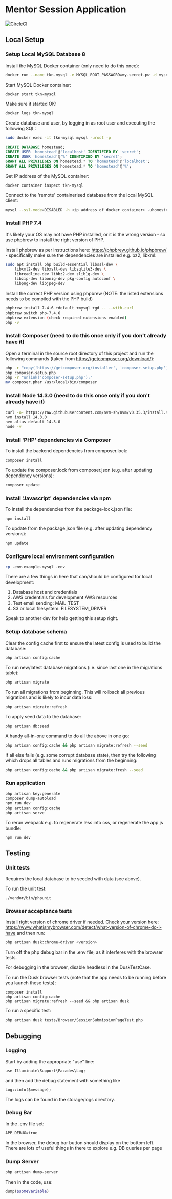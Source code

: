 # Mentor Session Application

[![CircleCI](https://circleci.com/gh/the-kids-network/impact-capture-form.svg?style=svg)](https://circleci.com/gh/the-kids-network/impact-capture-form)

## Local Setup

### Setup Local MySQL Database 8

Install the MySQL Docker container (only need to do this once):
```bash
docker run --name tkn-mysql -e MYSQL_ROOT_PASSWORD=my-secret-pw -d mysql:8.0.17
```

Start MySQL Docker container:
```bash
docker start tkn-mysql
```

Make sure it started OK:
```bash
docker logs tkn-mysql
```

Create database and user, by logging in as root user and executing the following SQL:
```bash
sudo docker exec -it tkn-mysql mysql -uroot -p
```

```sql
CREATE DATABASE homestead;
CREATE USER 'homestead'@'localhost' IDENTIFIED BY 'secret';
CREATE USER 'homestead'@'%' IDENTIFIED BY 'secret';
GRANT ALL PRIVILEGES ON homestead.* TO 'homestead'@'localhost';
GRANT ALL PRIVILEGES ON homestead.* TO 'homestead'@'%';
```

Get IP address of the MySQL container:
```bash
docker container inspect tkn-mysql
```

Connect to the 'remote' containerised database from the local MySQL client:
```bash
mysql --ssl-mode=DISABLED -h <ip_address_of_docker_container> -uhomestead -p homestead
```

### Install PHP 7.4

It's likely your OS may not have PHP installed, or it is the wrong version - so use phpbrew to install the right version of PHP.

Install phpbrew as per instructions here: https://phpbrew.github.io/phpbrew/ - specifically make sure the dependencies are installed e.g. bz2, libxml:

```bash
sudo apt install php build-essential libssl-dev \
    libxml2-dev libxslt-dev libsqlite3-dev \
    libreadline-dev libbz2-dev zlib1g-dev \
    libzip-dev libonig-dev pkg-config autoconf \
    libpng-dev libjpeg-dev 
```

Install the correct PHP version using phpbrew (NOTE: the listed extensions needs to be compiled with the PHP build)

```bash
phpbrew install 7.4.6 +default +mysql +gd -- --with-curl
phpbrew switch php-7.4.6
phpbrew extension (check required extensions enabled)
php -v
```

### Install Composer (need to do this once only if you don't already have it)

Open a terminal in the source root directory of this project and run the following commands (taken from https://getcomposer.org/download/):

```bash
php -r "copy('https://getcomposer.org/installer', 'composer-setup.php');"
php composer-setup.php
php -r "unlink('composer-setup.php');"
mv composer.phar /usr/local/bin/composer
```

### Install Node 14.3.0 (need to do this once only if you don't already have it)

```bash
curl -o- https://raw.githubusercontent.com/nvm-sh/nvm/v0.35.3/install.sh | bash
nvm install 14.3.0
nvm alias default 14.3.0
node -v
```

### Install 'PHP' dependencies via Composer

To install the backend dependencies from composer.lock:

```bash
composer install
```

To update the composer.lock from composer.json (e.g. after updating dependency versions):

```bash
composer update
```

### Install 'Javascript' dependencies via npm

To install the dependencies from the package-lock.json file:

```bash
npm install
```

To update from the package.json file (e.g. after updating dependency versions):

```bash
npm update
```

### Configure local environment configuration

```bash
cp .env.example.mysql .env
```

There are a few things in here that can/should be configured for local development:

1. Database host and credentials
2. AWS credentials for development AWS resources
3. Test email sending: MAIL_TEST
4. S3 or local filesystem: FILESYSTEM_DRIVER

Speak to another dev for help getting this setup right.

### Setup database schema

Clear the config cache first to ensure the latest config is used to build the database:

```bash
php artisan config:cache
```

To run new/latest database migrations (i.e. since last one in the migrations table):

```bash
php artisan migrate
```

To run all migrations from beginning. This will rollback all previous migrations and is likely to incur data loss:

```bash
php artisan migrate:refresh
```

To apply seed data to the database:

```bash
php artisan db:seed
```

A handy all-in-one command to do all the above in one go:

```bash
php artisan config:cache && php artisan migrate:refresh --seed
```

If all else fails (e.g. some corrupt database state), then try the following which drops all tables and runs migrations from the beginning:

```bash
php artisan config:cache && php artisan migrate:fresh --seed
```

### Run application

```bash
php artisan key:generate
composer dump-autoload
npm run dev
php artisan config:cache
php artisan serve
```

To rerun webpack e.g. to regenerate less into css, or regenerate the app.js bundle:
```
npm run dev
```

## Testing

### Unit tests

Requires the local database to be seeded with data (see above).

To run the unit test:

```
./vendor/bin/phpunit
```

### Browser acceptance tests

Install right version of chrome driver if needed. Check your version here: https://www.whatismybrowser.com/detect/what-version-of-chrome-do-i-have and then run:

```bash
php artisan dusk:chrome-driver <version>
```

Turn off the php debug bar in the .env file, as it interferes with the browser tests.

For debugging in the browser, disable headless in the DuskTestCase.

To run the Dusk browser tests (note that the app needs to be running before you launch these tests): 

```
composer install
php artisan config:cache
php artisan migrate:refresh --seed && php artisan dusk
```

To run a specific test:

```
php artisan dusk tests/Browser/SessionSubmissionPageTest.php 
```


## Debugging

### Logging
Start by adding the appropriate "use" line:
```
use Illuminate\Support\Facades\Log;
```
and then add the debug statement with something like
```
Log::info($message);
```
The logs can be found in the storage/logs directory.

### Debug Bar
In the .env file set:

```
APP_DEBUG=true
```

In the browser, the debug bar button should display on the bottom left. 
There are lots of useful things in there to explore e.g. DB queries per page

### Dump Server
```bash
php artisan dump-server
```

Then in the code, use:

```php
dump($someVariable)
```